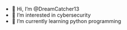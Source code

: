 - 👋 Hi, I’m @DreamCatcher13
- 👀 I’m interested in cybersecurity
- 🌱 I’m currently learning python programming


<!---
DreamCatcher13/DreamCatcher13 is a ✨ special ✨ repository because its `README.md` (this file) appears on your GitHub profile.
You can click the Preview link to take a look at your changes.
--->
